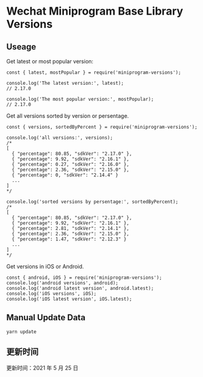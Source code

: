 
# Wechat Miniprogram Base Library Versions

## Useage

Get latest or most popular version:

```;
const { latest, mostPopular } = require('miniprogram-versions');

console.log('The latest version:', latest);
// 2.17.0

console.log('The most popular version:', mostPopular);
// 2.17.0

```

Get all versions sorted by version or persentage.

```
const { versions, sortedByPercent } = require('miniprogram-versions');

console.log('all versions:', versions);
/*
[
  { "percentage": 80.85, "sdkVer": "2.17.0" },
  { "percentage": 9.92, "sdkVer": "2.16.1" },
  { "percentage": 0.27, "sdkVer": "2.16.0" },
  { "percentage": 2.36, "sdkVer": "2.15.0" },
  { "percentage": 0, "sdkVer": "2.14.4" }
  ...
]
*/

console.log('sorted versions by persentage:', sortedByPercent);
/*
[
  { "percentage": 80.85, "sdkVer": "2.17.0" },
  { "percentage": 9.92, "sdkVer": "2.16.1" },
  { "percentage": 2.81, "sdkVer": "2.14.1" },
  { "percentage": 2.36, "sdkVer": "2.15.0" },
  { "percentage": 1.47, "sdkVer": "2.12.3" }
  ...
]
*/
```

Get versions in iOS or Android.

```
const { android, iOS } = require('miniprogram-versions');
console.log('android versions', android);
console.log('android latest version', android.latest);
console.log('iOS versions', iOS);
console.log('iOS latest version', iOS.latest);
```

## Manual Update Data

```
yarn update
```

## 更新时间

更新时间：2021 年 5 月 25 日
